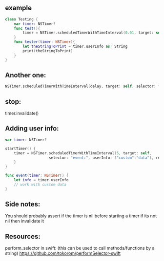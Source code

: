 ## example
```swift
class Testing {
    var timer: NSTimer?
    func test(){
        timer = NSTimer.scheduledTimerWithTimeInterval(0.01, target: self, selector: "tester:", userInfo: somethingToPass, repeats: false)
    }
    func tester(timer: NSTimer){
        let theStringToPrint = timer.userInfo as! String
        print(theStringToPrint)
    }
}
```

## Another one:
```swift
NSTimer.scheduledTimerWithTimeInterval(delay, target: self, selector: "onFlip", userInfo: nil, repeats: false)
```


## stop:
timer.invalidate()


## Adding user info:

```swift
var timer: NSTimer?

startTimer() {
    timer = NSTimer.scheduledTimerWithTimeInterval(5, target: self,
                    selector: "event:", userInfo: ["custom":"data"], repeats: true)
    }
}

func event(timer: NSTimer!) {        
    let info = timer.userInfo
    // work with custom data        
}
```

## Side notes:

You should probably assert if the timer is nil before starting a timer if its not nil then invalidate it

## Resources:

perform_selector in swift: (this can be used to call methods/functions by a string)
https://github.com/tokorom/performSelector-swift
